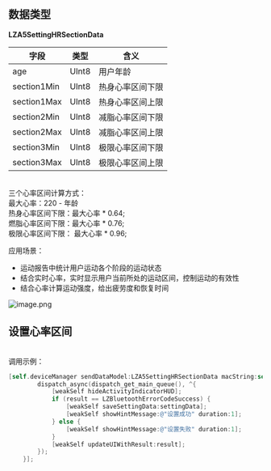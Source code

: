 <a name="Gqwld"></a>
## 数据类型
**LZA5SettingHRSectionData**

| 字段 | 类型 | 含义 |
| --- | --- | --- |
| age | UInt8 | 用户年龄 |
| section1Min | UInt8 | 热身心率区间下限 |
| section1Max | UInt8 | 热身心率区间上限 |
| section2Min | UInt8 | 减脂心率区间下限 |
| section2Max | UInt8 | 减脂心率区间上限 |
| section3Min | UInt8 | 极限心率区间下限 |
| section3Max | UInt8 | 极限心率区间上限 |


<br />三个心率区间计算方式：<br />最大心率：220 - 年龄 <br />热身心率区间下限：最大心率 * 0.64;<br />燃脂心率区间下限：最大心率 * 0.76;<br />极限心率区间下限： 最大心率 * 0.96;

应用场景：

- 运动报告中统计用户运动各个阶段的运动状态
- 结合实时心率，实时显示用户当前所处的运动区间，控制运动的有效性
- 结合心率计算运动强度，给出疲劳度和恢复时间

![image.png](https://cdn.nlark.com/yuque/0/2021/png/265997/1616051296229-f193263c-ec10-42f0-b851-2e2c6a2266a9.png#align=left&display=inline&height=501&margin=%5Bobject%20Object%5D&name=image.png&originHeight=587&originWidth=535&size=57600&status=done&style=none&width=457)
<a name="NCJAa"></a>
## 设置心率区间

<br />调用示例：
```objectivec
[self.deviceManager sendDataModel:LZA5SettingHRSectionData macString:self.device.mac completion:^(LZBluetoothErrorCode result, id resp) {
        dispatch_async(dispatch_get_main_queue(), ^{
            [weakSelf hideActivityIndicatorHUD];
            if (result == LZBluetoothErrorCodeSuccess) {
                [weakSelf saveSettingData:settingData];
                [weakSelf showHintMessage:@"设置成功" duration:1];
            } else {
                [weakSelf showHintMessage:@"设置失败" duration:1];
            }
            [weakSelf updateUIWithResult:result];
        });
    }];
```




